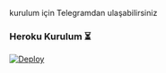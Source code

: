 kurulum için Telegramdan ulaşabilirsiniz 


### Heroku Kurulum ⏳
[![Deploy](https://www.herokucdn.com/deploy/button.svg)](https://heroku.com/deploy?template=https://github.com/derdoin/OMusic)
